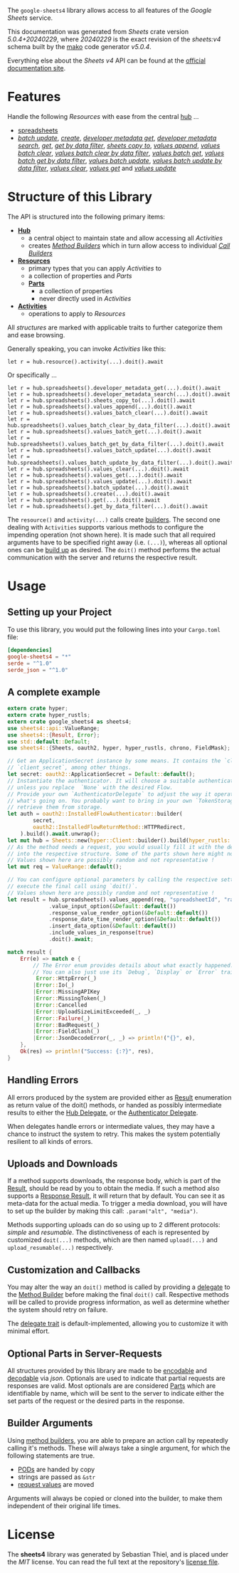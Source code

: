 <!---
DO NOT EDIT !
This file was generated automatically from 'src/generator/templates/api/README.md.mako'
DO NOT EDIT !
-->
The `google-sheets4` library allows access to all features of the *Google Sheets* service.

This documentation was generated from *Sheets* crate version *5.0.4+20240229*, where *20240229* is the exact revision of the *sheets:v4* schema built by the [mako](http://www.makotemplates.org/) code generator *v5.0.4*.

Everything else about the *Sheets* *v4* API can be found at the
[official documentation site](https://developers.google.com/sheets/).
# Features

Handle the following *Resources* with ease from the central [hub](https://docs.rs/google-sheets4/5.0.4+20240229/google_sheets4/Sheets) ... 

* [spreadsheets](https://docs.rs/google-sheets4/5.0.4+20240229/google_sheets4/api::Spreadsheet)
 * [*batch update*](https://docs.rs/google-sheets4/5.0.4+20240229/google_sheets4/api::SpreadsheetBatchUpdateCall), [*create*](https://docs.rs/google-sheets4/5.0.4+20240229/google_sheets4/api::SpreadsheetCreateCall), [*developer metadata get*](https://docs.rs/google-sheets4/5.0.4+20240229/google_sheets4/api::SpreadsheetDeveloperMetadataGetCall), [*developer metadata search*](https://docs.rs/google-sheets4/5.0.4+20240229/google_sheets4/api::SpreadsheetDeveloperMetadataSearchCall), [*get*](https://docs.rs/google-sheets4/5.0.4+20240229/google_sheets4/api::SpreadsheetGetCall), [*get by data filter*](https://docs.rs/google-sheets4/5.0.4+20240229/google_sheets4/api::SpreadsheetGetByDataFilterCall), [*sheets copy to*](https://docs.rs/google-sheets4/5.0.4+20240229/google_sheets4/api::SpreadsheetSheetCopyToCall), [*values append*](https://docs.rs/google-sheets4/5.0.4+20240229/google_sheets4/api::SpreadsheetValueAppendCall), [*values batch clear*](https://docs.rs/google-sheets4/5.0.4+20240229/google_sheets4/api::SpreadsheetValueBatchClearCall), [*values batch clear by data filter*](https://docs.rs/google-sheets4/5.0.4+20240229/google_sheets4/api::SpreadsheetValueBatchClearByDataFilterCall), [*values batch get*](https://docs.rs/google-sheets4/5.0.4+20240229/google_sheets4/api::SpreadsheetValueBatchGetCall), [*values batch get by data filter*](https://docs.rs/google-sheets4/5.0.4+20240229/google_sheets4/api::SpreadsheetValueBatchGetByDataFilterCall), [*values batch update*](https://docs.rs/google-sheets4/5.0.4+20240229/google_sheets4/api::SpreadsheetValueBatchUpdateCall), [*values batch update by data filter*](https://docs.rs/google-sheets4/5.0.4+20240229/google_sheets4/api::SpreadsheetValueBatchUpdateByDataFilterCall), [*values clear*](https://docs.rs/google-sheets4/5.0.4+20240229/google_sheets4/api::SpreadsheetValueClearCall), [*values get*](https://docs.rs/google-sheets4/5.0.4+20240229/google_sheets4/api::SpreadsheetValueGetCall) and [*values update*](https://docs.rs/google-sheets4/5.0.4+20240229/google_sheets4/api::SpreadsheetValueUpdateCall)




# Structure of this Library

The API is structured into the following primary items:

* **[Hub](https://docs.rs/google-sheets4/5.0.4+20240229/google_sheets4/Sheets)**
    * a central object to maintain state and allow accessing all *Activities*
    * creates [*Method Builders*](https://docs.rs/google-sheets4/5.0.4+20240229/google_sheets4/client::MethodsBuilder) which in turn
      allow access to individual [*Call Builders*](https://docs.rs/google-sheets4/5.0.4+20240229/google_sheets4/client::CallBuilder)
* **[Resources](https://docs.rs/google-sheets4/5.0.4+20240229/google_sheets4/client::Resource)**
    * primary types that you can apply *Activities* to
    * a collection of properties and *Parts*
    * **[Parts](https://docs.rs/google-sheets4/5.0.4+20240229/google_sheets4/client::Part)**
        * a collection of properties
        * never directly used in *Activities*
* **[Activities](https://docs.rs/google-sheets4/5.0.4+20240229/google_sheets4/client::CallBuilder)**
    * operations to apply to *Resources*

All *structures* are marked with applicable traits to further categorize them and ease browsing.

Generally speaking, you can invoke *Activities* like this:

```Rust,ignore
let r = hub.resource().activity(...).doit().await
```

Or specifically ...

```ignore
let r = hub.spreadsheets().developer_metadata_get(...).doit().await
let r = hub.spreadsheets().developer_metadata_search(...).doit().await
let r = hub.spreadsheets().sheets_copy_to(...).doit().await
let r = hub.spreadsheets().values_append(...).doit().await
let r = hub.spreadsheets().values_batch_clear(...).doit().await
let r = hub.spreadsheets().values_batch_clear_by_data_filter(...).doit().await
let r = hub.spreadsheets().values_batch_get(...).doit().await
let r = hub.spreadsheets().values_batch_get_by_data_filter(...).doit().await
let r = hub.spreadsheets().values_batch_update(...).doit().await
let r = hub.spreadsheets().values_batch_update_by_data_filter(...).doit().await
let r = hub.spreadsheets().values_clear(...).doit().await
let r = hub.spreadsheets().values_get(...).doit().await
let r = hub.spreadsheets().values_update(...).doit().await
let r = hub.spreadsheets().batch_update(...).doit().await
let r = hub.spreadsheets().create(...).doit().await
let r = hub.spreadsheets().get(...).doit().await
let r = hub.spreadsheets().get_by_data_filter(...).doit().await
```

The `resource()` and `activity(...)` calls create [builders][builder-pattern]. The second one dealing with `Activities` 
supports various methods to configure the impending operation (not shown here). It is made such that all required arguments have to be 
specified right away (i.e. `(...)`), whereas all optional ones can be [build up][builder-pattern] as desired.
The `doit()` method performs the actual communication with the server and returns the respective result.

# Usage

## Setting up your Project

To use this library, you would put the following lines into your `Cargo.toml` file:

```toml
[dependencies]
google-sheets4 = "*"
serde = "^1.0"
serde_json = "^1.0"
```

## A complete example

```Rust
extern crate hyper;
extern crate hyper_rustls;
extern crate google_sheets4 as sheets4;
use sheets4::api::ValueRange;
use sheets4::{Result, Error};
use std::default::Default;
use sheets4::{Sheets, oauth2, hyper, hyper_rustls, chrono, FieldMask};

// Get an ApplicationSecret instance by some means. It contains the `client_id` and 
// `client_secret`, among other things.
let secret: oauth2::ApplicationSecret = Default::default();
// Instantiate the authenticator. It will choose a suitable authentication flow for you, 
// unless you replace  `None` with the desired Flow.
// Provide your own `AuthenticatorDelegate` to adjust the way it operates and get feedback about 
// what's going on. You probably want to bring in your own `TokenStorage` to persist tokens and
// retrieve them from storage.
let auth = oauth2::InstalledFlowAuthenticator::builder(
        secret,
        oauth2::InstalledFlowReturnMethod::HTTPRedirect,
    ).build().await.unwrap();
let mut hub = Sheets::new(hyper::Client::builder().build(hyper_rustls::HttpsConnectorBuilder::new().with_native_roots().https_or_http().enable_http1().build()), auth);
// As the method needs a request, you would usually fill it with the desired information
// into the respective structure. Some of the parts shown here might not be applicable !
// Values shown here are possibly random and not representative !
let mut req = ValueRange::default();

// You can configure optional parameters by calling the respective setters at will, and
// execute the final call using `doit()`.
// Values shown here are possibly random and not representative !
let result = hub.spreadsheets().values_append(req, "spreadsheetId", "range")
             .value_input_option(&Default::default())
             .response_value_render_option(&Default::default())
             .response_date_time_render_option(&Default::default())
             .insert_data_option(&Default::default())
             .include_values_in_response(true)
             .doit().await;

match result {
    Err(e) => match e {
        // The Error enum provides details about what exactly happened.
        // You can also just use its `Debug`, `Display` or `Error` traits
         Error::HttpError(_)
        |Error::Io(_)
        |Error::MissingAPIKey
        |Error::MissingToken(_)
        |Error::Cancelled
        |Error::UploadSizeLimitExceeded(_, _)
        |Error::Failure(_)
        |Error::BadRequest(_)
        |Error::FieldClash(_)
        |Error::JsonDecodeError(_, _) => println!("{}", e),
    },
    Ok(res) => println!("Success: {:?}", res),
}

```
## Handling Errors

All errors produced by the system are provided either as [Result](https://docs.rs/google-sheets4/5.0.4+20240229/google_sheets4/client::Result) enumeration as return value of
the doit() methods, or handed as possibly intermediate results to either the 
[Hub Delegate](https://docs.rs/google-sheets4/5.0.4+20240229/google_sheets4/client::Delegate), or the [Authenticator Delegate](https://docs.rs/yup-oauth2/*/yup_oauth2/trait.AuthenticatorDelegate.html).

When delegates handle errors or intermediate values, they may have a chance to instruct the system to retry. This 
makes the system potentially resilient to all kinds of errors.

## Uploads and Downloads
If a method supports downloads, the response body, which is part of the [Result](https://docs.rs/google-sheets4/5.0.4+20240229/google_sheets4/client::Result), should be
read by you to obtain the media.
If such a method also supports a [Response Result](https://docs.rs/google-sheets4/5.0.4+20240229/google_sheets4/client::ResponseResult), it will return that by default.
You can see it as meta-data for the actual media. To trigger a media download, you will have to set up the builder by making
this call: `.param("alt", "media")`.

Methods supporting uploads can do so using up to 2 different protocols: 
*simple* and *resumable*. The distinctiveness of each is represented by customized 
`doit(...)` methods, which are then named `upload(...)` and `upload_resumable(...)` respectively.

## Customization and Callbacks

You may alter the way an `doit()` method is called by providing a [delegate](https://docs.rs/google-sheets4/5.0.4+20240229/google_sheets4/client::Delegate) to the 
[Method Builder](https://docs.rs/google-sheets4/5.0.4+20240229/google_sheets4/client::CallBuilder) before making the final `doit()` call. 
Respective methods will be called to provide progress information, as well as determine whether the system should 
retry on failure.

The [delegate trait](https://docs.rs/google-sheets4/5.0.4+20240229/google_sheets4/client::Delegate) is default-implemented, allowing you to customize it with minimal effort.

## Optional Parts in Server-Requests

All structures provided by this library are made to be [encodable](https://docs.rs/google-sheets4/5.0.4+20240229/google_sheets4/client::RequestValue) and 
[decodable](https://docs.rs/google-sheets4/5.0.4+20240229/google_sheets4/client::ResponseResult) via *json*. Optionals are used to indicate that partial requests are responses 
are valid.
Most optionals are are considered [Parts](https://docs.rs/google-sheets4/5.0.4+20240229/google_sheets4/client::Part) which are identifiable by name, which will be sent to 
the server to indicate either the set parts of the request or the desired parts in the response.

## Builder Arguments

Using [method builders](https://docs.rs/google-sheets4/5.0.4+20240229/google_sheets4/client::CallBuilder), you are able to prepare an action call by repeatedly calling it's methods.
These will always take a single argument, for which the following statements are true.

* [PODs][wiki-pod] are handed by copy
* strings are passed as `&str`
* [request values](https://docs.rs/google-sheets4/5.0.4+20240229/google_sheets4/client::RequestValue) are moved

Arguments will always be copied or cloned into the builder, to make them independent of their original life times.

[wiki-pod]: http://en.wikipedia.org/wiki/Plain_old_data_structure
[builder-pattern]: http://en.wikipedia.org/wiki/Builder_pattern
[google-go-api]: https://github.com/google/google-api-go-client

# License
The **sheets4** library was generated by Sebastian Thiel, and is placed 
under the *MIT* license.
You can read the full text at the repository's [license file][repo-license].

[repo-license]: https://github.com/Byron/google-apis-rsblob/main/LICENSE.md

